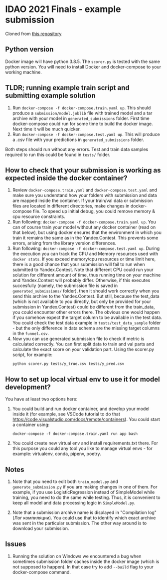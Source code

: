 # IDAO 2021 Finals - example submission

Cloned from [this repository](https://github.com/aguschin/idao_2021_finals)

## Python version
Docker image will have python 3.8.5. The `scorer.py` is tested with the same python version. You will need to install Docker and docker-compose to your working machine.

## TLDR; running example train script and submitting example solution
1. Run `docker-compose -f docker-compose.train.yaml up`. This should produce a `submission/model.joblib` file with trained model and a tar archive with your model in `generated_submissions` folder. First time docker-compose could run for some time to build the docker image. Next time it will be much quicker.
2. Run `docker-compose -f docker-compose.test.yaml up`. This will produce a .csv file with your predictions in `generated_submissions` folder.

Both steps should run without any errors. Test and train data samples required to run this could be found in `tests/` folder.

## How to check that your submission is working as expected inside the docker container?
1. Review `docker-compose.train.yaml` and `docker-compose.test.yaml` and make sure you understand how your folders with submission and data are mapped inside the container. If your train/val data or submission files are located in different directories, make changes in docker-compose file. To speed up initial debug, you could remove memory & cpu resource constraints.
2. Run following: `docker-compose -f docker-compose.train.yaml up`. You can of course train your model without any docker container (read on that below), but using docker ensures that the environment in which you train it remains the same as in the Yandex.Contest. This prevents some errors, arising from the library version differences.
3. Run following: `docker-compose -f docker-compose.test.yaml up`. During the execution you can track the CPU and Memory resources used with `docker stats`. If you exceed memory/cpu resources or time limit here, there is a good chance that your submission will fail to run when submitted to Yandex.Contest. Note that different CPU could run your solution for different amount of time, thus running time on your machine and Yandex.Contest will probably differ.
Otherwise, if this executes succesfully (namely, the submission file is saved in `generated_submissions/` folder), then it should work correctly when you send this archive to the Yandex.Contest. But still, because the test_data (which is not available to you directly, but only be provided for your submission in Yandex.Contest) could be different from the train_data, you could encounter other errors there. The obvious one would happen if you somehow expect the target column to be available in the test data. You could check the test data example in `tests/test_data_sample` folder - but the only difference in data schema are the missing target columns in the `funnel.csv`.
4. Now you can use generated submission file to check if metric is calculated correctly. You can first split data to train and val parts and calculate the exact score on your validation part. Using the scorer.py script, for example:
    ```
    python scorer.py tests/y_true.csv tests/y_pred.csv
    ```

## How to set up local virtual env to use it for model development?
You have at least two options here:
1. You could build and run docker container, and develop your model inside it (for example, see VSCode tutorial to do that https://code.visualstudio.com/docs/remote/containers). You could start a container using:
    ```
    docker-compose -f docker-compose.train.yaml run app bash
    ```
2. You could create new virtual env and install requirements.txt there. For this purpose you could any tool you like to manage virtual envs - for example: virtualenv, conda, pipenv, poetry.

## Notes

1. Note that you need to edit both `train_model.py` and `generate_submission.py` if you are making changes in one of them. For example, if you use LogisticRegression instead of SimpleModel while training, you need to do the same while testing. Thus, it is convenient to keep all model and data processing logic in `SimpleModel.py`.

2. Note that a submission archive name is displayed in "Compilation log" (Лог компиляции). You could use that to identify which exact archive was sent in the particular submission. The other way around is to download your submission.

## Issues

1. Running the solution on Windows we encountered a bug when sometimes submission folder caches inside the docker image (which is not supposed to happen). In that case try to add `--build` flag to your docker-compose command.

